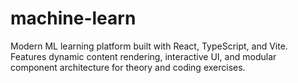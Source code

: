 # machine-learn
Modern ML learning platform built with React, TypeScript, and Vite. Features dynamic content rendering, interactive UI, and modular component architecture for theory and coding exercises.
